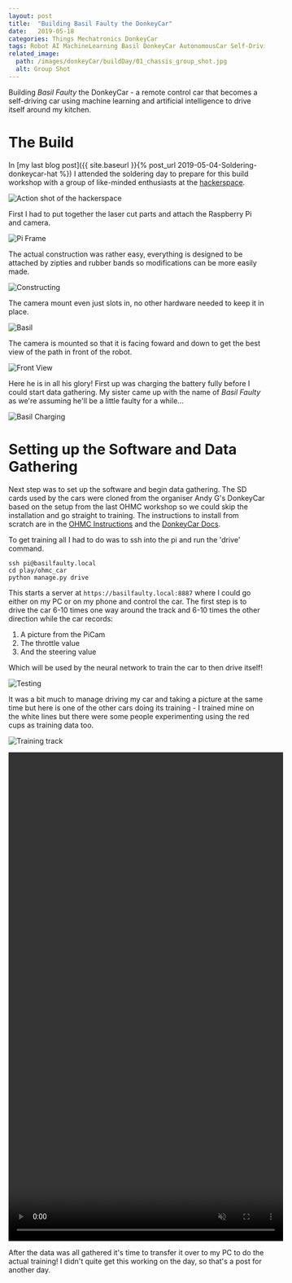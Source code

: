 ```yaml
---
layout: post
title:  "Building Basil Faulty the DonkeyCar"
date:   2019-05-18
categories: Things Mechatronics DonkeyCar
tags: Robot AI MachineLearning Basil DonkeyCar AutonomousCar Self-Driving-Car
related_image: 
  path: /images/donkeyCar/buildDay/01_chassis_group_shot.jpg
  alt: Group Shot
---
```


Building _Basil Faulty_ the DonkeyCar - a remote control car that becomes a self-driving car using machine learning and artificial intelligence to drive itself around my kitchen.

<!--more-->

# The Build

In [my last blog post]({{ site.baseurl }}{% post_url 2019-05-04-Soldering-donkeycar-hat %}) I attended the soldering day to prepare for this build workshop with a group of like-minded enthusiasts at the [hackerspace][cchs].

![Action shot of the hackerspace](/images/donkeyCar/buildDay/09_hackerspace.jpg)

First I had to put together the laser cut parts and attach the Raspberry Pi and camera.

![Pi Frame](/images/donkeyCar/buildDay/02_pi_frame.jpg)

The actual construction was rather easy, everything is designed to be attached by zipties and rubber bands so modifications can be more easily made.

![Constructing](/images/donkeyCar/buildDay/03_constructing.jpg)

The camera mount even just slots in, no other hardware needed to keep it in place.

![Basil](/images/donkeyCar/buildDay/04_basil.jpg)

The camera is mounted so that it is facing foward and down to get the best view of the path in front of the robot.

![Front View](/images/donkeyCar/buildDay/05_front_view.jpg)

Here he is in all his glory! First up was charging the battery fully before I could start data gathering. My sister came up with the name of _Basil Faulty_ as we're assuming he'll be a little faulty for a while...

![Basil Charging](/images/donkeyCar/buildDay/06_basil.jpg)

# Setting up the Software and Data Gathering

Next step was to set up the software and begin data gathering. The SD cards used by the cars were cloned from the organiser Andy G's DonkeyCar based on the setup from the last OHMC workshop so we could skip the installation and go straight to training. The instructions to install from scratch are in the [OHMC Instructions][ohmc instructions] and the [DonkeyCar Docs][donkeycar docs].

To get training all I had to do was to ssh into the pi and run the 'drive' command.
```
ssh pi@basilfaulty.local
cd play/ohmc_car
python manage.py drive
```

This starts a server at `https://basilfaulty.local:8887` where I could go either on my PC or on my phone and control the car. The first step is to drive the car 6-10 times one way around the track and 6-10 times the other direction while the car records:

1. A picture from the PiCam
1. The throttle value
1. And the steering value

Which will be used by the neural network to train the car to then drive itself!

![Testing](/images/donkeyCar/buildDay/07_testing.jpg)

It was a bit much to manage driving my car and taking a picture at the same time but here is one of the other cars doing its training - I trained mine on the white lines but there were some people experimenting using the red cups as training data too.

![Training track](/images/donkeyCar/buildDay/10_training_track.jpg)

<center>
    <video width="540" height="960" controls muted>
        <source src="{{ site.baseurl }}/images/donkeyCar/buildDay/01_training_another.mp4" type="video/mp4">
        Training some cars
    </video>
</center>

After the data was all gathered it's time to transfer it over to my PC to do the actual training! I didn't quite get this working on the day, so that's a post for another day.

[cchs]: http://www.hackmelbourne.org/
[donkeycar]: https://www.donkeycar.com/
[donkeycar docs]: http://docs.donkeycar.com/
[ohmc instructions]: http://www.openhardwareconf.org/wiki/OHMC2019_Software_instructions
